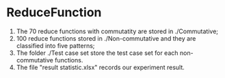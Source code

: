 # ReduceFunction
1. The 70 reduce functions with commutatity are stored in ./Commutative;
2. 100 reduce functions stored in ./Non-commutative and they are classified into five patterns;
3. The folder ./Test case set store the test case set for each non-commutative functions.
4. The file "result statistic.xlsx" records our experiment result.
